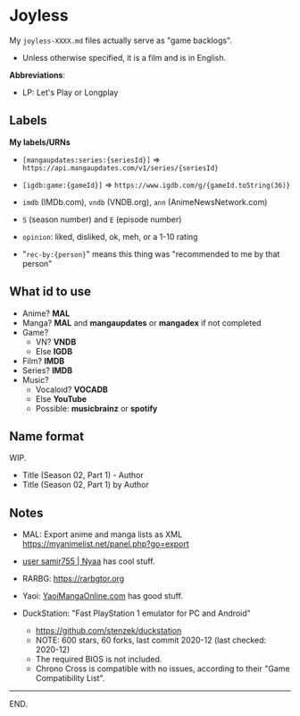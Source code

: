 # Joyless

My `joyless-XXXX.md` files actually serve as "game backlogs".

- Unless otherwise specified, it is a film and is in English.

**Abbreviations**:
- LP: Let's Play or Longplay


Labels
-------

**My labels/URNs**

- `[mangaupdates:series:{seriesId}]` => `https://api.mangaupdates.com/v1/series/{seriesId}`

- `[igdb:game:{gameId}]` => `https://www.igdb.com/g/{gameId.toString(36)}`

- `imdb` (IMDb.com), `vndb` (VNDB.org), `ann` (AnimeNewsNetwork.com)
- `S` (season number) and `E` (episode number)

- `opinion`: liked, disliked, ok, meh, or a 1-10 rating

- "`rec-by:{person}`" means this thing was "recommended to me by that person"


What id to use
---------------

- Anime? **MAL**
- Manga? **MAL** and **mangaupdates** or **mangadex** if not completed
- Game?
    - VN? **VNDB**
    - Else **IGDB**
- Film? **IMDB**
- Series? **IMDB**
- Music?
    - Vocaloid? **VOCADB**
    - Else **YouTube**
    - Possible: **musicbrainz** or **spotify**


Name format
------------
WIP.

- Title (Season 02, Part 1) - Author
- Title (Season 02, Part 1) by Author


Notes
------

- MAL: Export anime and manga lists as XML https://myanimelist.net/panel.php?go=export

- [user samir755 | Nyaa](https://nyaa.si/user/samir755) has cool stuff.

- RARBG: https://rarbgtor.org

- Yaoi: [YaoiMangaOnline.com](https://yaoimangaonline.com) has good stuff.

- DuckStation: "Fast PlayStation 1 emulator for PC and Android"
  * https://github.com/stenzek/duckstation
  * NOTE: 600 stars, 60 forks, last commit 2020-12 (last checked: 2020-12)
  * The required BIOS is not included.
  * Chrono Cross is compatible with no issues, according to their "Game Compatibility List".

---

END.
